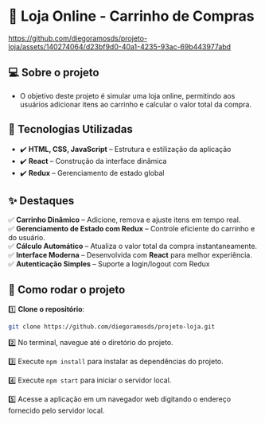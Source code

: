 # 🛒 Loja Online - Carrinho de Compras  

https://github.com/diegoramosds/projeto-loja/assets/140274064/d23bf9d0-40a1-4235-93ac-69b443977abd


## 💻 Sobre o projeto 

- O objetivo deste projeto é simular uma loja online, permitindo aos usuários adicionar itens ao carrinho e calcular o valor total da compra.


## 🚀 Tecnologias Utilizadas  
- ✔️ **HTML, CSS, JavaScript** – Estrutura e estilização da aplicação  
- ✔️ **React** – Construção da interface dinâmica  
- ✔️ **Redux** – Gerenciamento de estado global  

## ✨ Destaques
✅ **Carrinho Dinâmico** – Adicione, remova e ajuste itens em tempo real. <br> 
✅ **Gerenciamento de Estado com Redux** – Controle eficiente do carrinho e do usuário. <br>
✅ **Cálculo Automático** – Atualiza o valor total da compra instantaneamente.  <br>
✅ **Interface Moderna** – Desenvolvida com **React** para melhor experiência.  <br>
✅ **Autenticação Simples** – Suporte a login/logout com Redux



## 🚀 Como rodar o projeto

1️⃣ **Clone o repositório**:  
```bash
git clone https://github.com/diegoramosds/projeto-loja.git
```
2️⃣ No terminal, navegue até o diretório do projeto.<br>

3️⃣ Execute `npm install` para instalar as dependências do projeto.<br>

4️⃣ Execute `npm start` para iniciar o servidor local.<br>

5️⃣ Acesse a aplicação em um navegador web digitando o endereço fornecido pelo servidor local.<br>


